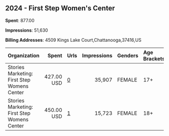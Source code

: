 ## 2024 - First Step Women's Center 
**Spent**: 877.00

**Impressions**: 51,630

**Billing Addresses**: 4509 Kings Lake Court,Chattanooga,37416,US

|Organization|Spent|Urls|Impressions|Genders|Age Brackets|Country Codes|
|:---|---:|:---|---:|:---|:---|:---|
|Stories Marketing: First Step Womens Center|427.00 USD|[0](https://www.snap.com/political-ads/asset/c96a76b34412149e5139a655fb83519d09eb9cc0ed1da1db728a47231ab8df5a?mediaType=mp4)|35,907|FEMALE|17+|united states|
|Stories Marketing: First Step Womens Center|450.00 USD|[1](https://www.snap.com/political-ads/asset/7eae9bff69708fadc40a24a85e36f74c1e208d346d32c866ab9eadaf174e5b56?mediaType=mp4)|15,723|FEMALE|18+|united states|
